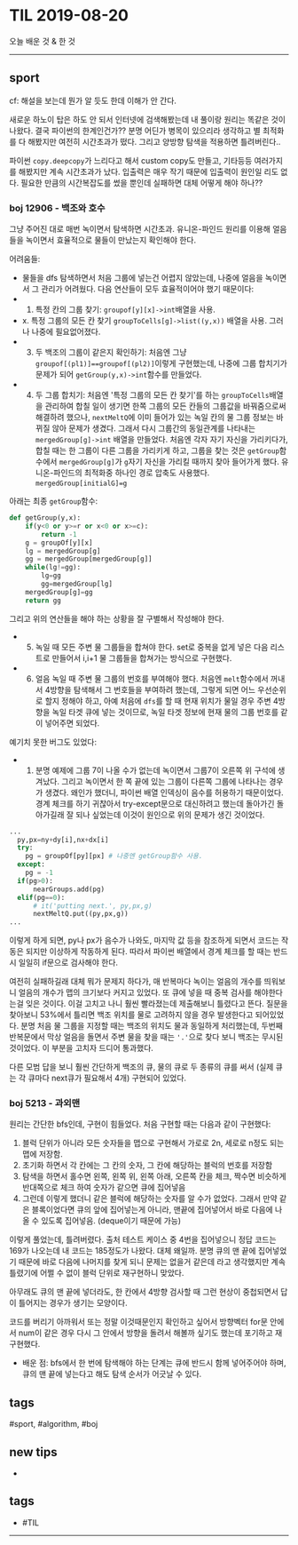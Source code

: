 # TIL 2019-08-20

오늘 배운 것 & 한 것

--------------------------

## sport

cf: 해설을 보는데 뭔가 알 듯도 한데 이해가 안 간다.

새로운 하노이 탑은 하도 안 되서 인터넷에 검색해봤는데 내 풀이랑 원리는 똑같은 것이 나왔다.
결국 파이썬의 한계인건가?? 분명 어딘가 병목이 있으리라 생각하고 별 최적화를 다 해봤지만 여전히 시간초과가 떴다. 그리고 양방향 탐색을 적용하면 틀려버린다..

파이썬 `copy.deepcopy`가 느리다고 해서 custom copy도 만들고, 기타등등 여러가지를 해봤지만 계속 시간초과가 났다. 입출력은 매우 작기 때문에 입출력이 원인일 리도 없다. 필요한 만큼의 시간복잡도를 썼을 뿐인데 실패하면 대체 어떻게 해야 하나??


### boj 12906 - 백조와 호수 

그냥 주어진 대로 매번 녹이면서 탐색하면 시간초과. 유니온-파인드 원리를 이용해 얼음들을 녹이면서 효율적으로 물들이 만났는지 확인해야 한다.

어려움들:
- 물들을 dfs 탐색하면서 처음 그룹에 넣는건 어렵지 않았는데, 나중에 얼음을 녹이면서 그 관리가 어려웠다. 다음 연산들이 모두 효율적이어야 했기 때문이다:
- 1. 특정 칸의 그룹 찾기: `groupof[y][x]->int`배열을 사용.
- x. 특정 그룹의 모든 칸 찾기 `groupToCells[g]->list((y,x))` 배열을 사용. 그러나 나중에 필요없어졌다.
- 3. 두 백조의 그룹이 같은지 확인하기: 처음엔 그냥 `groupof[(pl1)]==groupof[(pl2)]`이렇게 구현했는데, 나중에 그룹 합치기가 문제가 되어 `getGroup(y,x)->int`함수를 만들었다.
- 4. 두 그룹 합치기: 처음엔 '특정 그룹의 모든 칸 찾기'를 하는 `groupToCells`배열을 관리하여 합칠 일이 생기면 한쪽 그룹의 모든 칸들의 그룹값을 바꿔줌으로써 해결하려 했으나, `nextMeltQ`에 이미 들어가 있는 녹일 칸의 물 그룹 정보는 바뀌질 않아 문제가 생겼다. 그래서 다시 그룹간의 동일관계를 나타내는 `mergedGroup[g]->int` 배열을 만들었다. 처음엔 각자 자기 자신을 가리키다가, 합칠 때는 한 그룹이 다른 그룹을 가리키게 하고, 그룹을 찾는 것은 `getGroup`함수에서 `mergedGroup[g]`가 `g`자기 자신을 가리킬 때까지 찾아 들어가게 했다. 유니온-파인드의 최적화중 하나인 경로 압축도 사용했다. `mergedGroup[initialG]=g`

아래는 최종 `getGroup`함수:
```py
def getGroup(y,x):
    if(y<0 or y>=r or x<0 or x>=c):
        return -1
    g = groupOf[y][x]
    lg = mergedGroup[g]
    gg = mergedGroup[mergedGroup[g]]
    while(lg!=gg):
        lg=gg
        gg=mergedGroup[lg]
    mergedGroup[g]=gg
    return gg
```

그리고 위의 연산들을 해야 하는 상황을 잘 구별해서 작성해야 한다.
- 5. 녹일 때 모든 주변 물 그룹들을 합쳐야 한다. set로 중복을 없게 넣은 다음 리스트로 만들어서 i,i+1 물 그룹들을 합쳐가는 방식으로 구현했다.
- 6. 얼음 녹일 때 주변 물 그룹의 번호를 부여해야 했다. 처음엔 `melt`함수에서 꺼내서 4방향을 탐색해서 그 번호들을 부여하려 했는데, 그렇게 되면 어느 우선순위로 할지 정해야 하고, 아예 처음에 `dfs`를 할 때 현재 위치가 물일 경우 주변 4방향을 녹일 타겟 큐에 넣는 것이므로, 녹일 타겟 정보에 현재 물의 그룹 번호를 같이 넣어주면 되었다.
  
예기치 못한 버그도 있었다:
- 1. 분명 예제에 그룹 7이 나올 수가 없는데 녹이면서 그룹7이 오른쪽 위 구석에 생겨났다. 그리고 녹이면서 한 쪽 끝에 있는 그룹이 다른쪽 그룹에 나타나는 경우가 생겼다. 왜인가 했더니, 파이썬 배열 인덱싱이 음수를 허용하기 때문이었다. 경계 체크를 하기 귀찮아서 try-except문으로 대신하려고 했는데 돌아가긴 돌아가길래 잘 되나 싶었는데 이것이 원인으로 위의 문제가 생긴 것이었다.
```py
...
  py,px=ny+dy[i],nx+dx[i]
  try:
    pg = groupOf[py][px] # 나중엔 getGroup함수 사용.
  except:
    pg = -1
  if(pg>0):
      nearGroups.add(pg)
  elif(pg==0):
      # it('putting next.', py,px,g)
      nextMeltQ.put((py,px,g))
...
```
이렇게 하게 되면, py나 px가 음수가 나와도, 마지막 값 등을 참조하게 되면서 코드는 작동은 되지만 이상하게 작동하게 된다. 따라서 파이썬 배열에서 경계 체크를 할 때는 반드시 일일히 if문으로 검사해야 한다.


여전히 실패하길래 대체 뭐가 문제지 하다가, 매 반복마다 녹이는 얼음의 개수를 띄워보니 얼음의 개수가 맵의 크기보다 커지고 있었다. 또 큐에 넣을 때 중복 검사를 해야한다는걸 잊은 것이다. 이걸 고치고 나니 훨씬 빨라졌는데 제출해보니 틀렸다고 뜬다. 질문을 찾아보니 53%에서 틀리면 백조 위치를 물로 고려하지 않을 경우 발생한다고 되어있었다. 분명 처음 물 그룹을 지정할 때는 백조의 위치도 물과 동일하게 처리했는데, 두번째 반복문에서 막상 얼음을 돌면서 주변 물을 찾을 때는 `'.'`으로 찾다 보니 백조는 무시된 것이었다. 이 부분을 고치자 드디어 통과했다.


다른 모범 답을 보니 훨씬 간단하게 백조의 큐, 물의 큐로 두 종류의 큐를 써서 (실제 큐는 각 큐마다 next큐가 필요해서 4개) 구현되어 있었다.


### boj 5213 - 과외맨

원리는 간단한 bfs인데, 구현이 힘들었다.
처음 구현할 때는 다음과 같이 구현했다:
1. 블럭 단위가 아니라 모든 숫자들을 맵으로 구현해서 가로로 2n, 세로로 n정도 되는 맵에 저장함.
2. 초기화 하면서 각 칸에는 그 칸의 숫자, 그 칸에 해당하는 블럭의 번호를 저장함
3. 탐색을 하면서 홀수면 왼쪽, 왼쪽 위, 왼쪽 아래, 오른쪽 칸을 체크, 짝수면 비슷하게 반대쪽으로 체크 하여 숫자가 같으면 큐에 집어넣음
4. 그런데 이렇게 했더니 같은 블럭에 해당하는 숫자를 알 수가 없었다. 그래서 만약 같은 블록이었다면 큐의 앞에 집어넣는게 아니라, 맨끝에 집어넣어서 바로 다음에 나올 수 있도록 집어넣음. (deque이기 때문에 가능)

이렇게 풀었는데, 틀려버렸다. 출처 테스트 케이스 중 4번을 집어넣으니 정답 코드는 169가 나오는데 내 코드는 185정도가 나왔다. 대체 왜일까. 분명 큐의 맨 끝에 집어넣었기 때문에 바로 다음에 나머지를 찾게 되니 문제는 없을거 같은데 라고 생각했지만 계속 틀렸기에 어쩔 수 없이 블럭 단위로 재구현하니 맞았다.

아무래도 큐의 맨 끝에 넣더라도, 한 칸에서 4방향 검사할 때 그런 현상이 중첩되면서 답이 틀어지는 경우가 생기는 모양이다.

코드를 버리기 아까워서 또는 정말 이것때문인지 확인하고 싶어서 방향벡터 for문 안에서 num이 같은 경우 다시 그 안에서 방향을 돌려서 해볼까 싶기도 했는데 포기하고 재구현했다.

- 배운 점: bfs에서 한 번에 탐색해야 하는 단계는 큐에 반드시 함께 넣어주어야 하며, 큐의 맨 끝에 넣는다고 해도 탐색 순서가 어긋날 수 있다.

## tags
  \#sport, \#algorithm, \#boj


## new tips
- 

## tags
- \#TIL

--------------------------


 